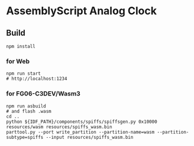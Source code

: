 # AssemblyScript Analog Clock

## Build

```
npm install
```

### for Web

```
npm run start
# http://localhost:1234
```

### for FG06-C3DEV/Wasm3

```
npm run asbuild
# and flash .wasm
cd ..
python ${IDF_PATH}/components/spiffs/spiffsgen.py 0x10000 resources/wasm resources/spiffs_wasm.bin
parttool.py --port write_partition --partition-name=wasm --partition-subtype=spiffs --input resources/spiffs_wasm.bin
```
